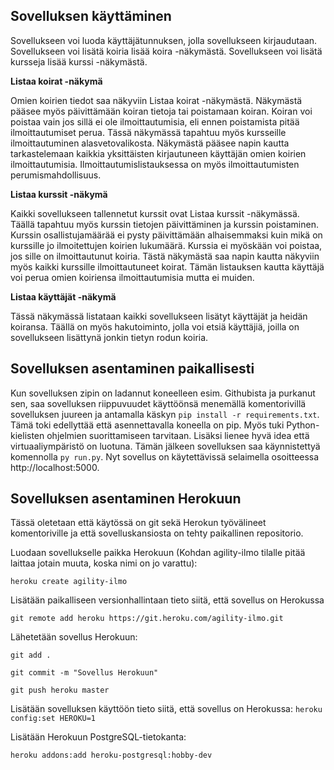 ## Sovelluksen käyttäminen

Sovellukseen voi luoda käyttäjätunnuksen, jolla sovellukseen kirjaudutaan. Sovellukseen voi lisätä koiria lisää koira -näkymästä. Sovellukseen voi lisätä kursseja lisää kurssi -näkymästä. 

**Listaa koirat -näkymä**

Omien koirien tiedot saa näkyviin Listaa koirat -näkymästä. Näkymästä pääsee myös päivittämään koiran tietoja tai poistamaan koiran. Koiran voi poistaa vain jos sillä ei ole ilmoittautumisia, eli ennen poistamista pitää ilmoittautumiset perua. Tässä näkymässä tapahtuu myös kursseille ilmoittautuminen alasvetovalikosta. Näkymästä pääsee napin kautta tarkastelemaan kaikkia yksittäisten kirjautuneen käyttäjän omien koirien ilmoittautumisia. Ilmoittautumislistauksessa on myös ilmoittautumisten perumismahdollisuus.

**Listaa kurssit -näkymä**

Kaikki sovellukseen tallennetut kurssit ovat Listaa kurssit -näkymässä. Täällä tapahtuu myös kurssin tietojen päivittäminen ja kurssin poistaminen. Kurssin osallistujamäärää ei pysty päivittämään alhaisemmaksi kuin mikä on kurssille jo ilmoitettujen koirien lukumäärä. Kurssia ei myöskään voi poistaa, jos sille on ilmoittautunut koiria. Tästä näkymästä saa napin kautta näkyviin myös kaikki kurssille ilmoittautuneet koirat. Tämän listauksen kautta käyttäjä voi perua omien koiriensa ilmoittautumisia mutta ei muiden.

**Listaa käyttäjät -näkymä**

Tässä näkymässä listataan kaikki sovellukseen lisätyt käyttäjät ja heidän koiransa. Täällä on myös hakutoiminto, jolla voi etsiä käyttäjiä, joilla on sovellukseen lisättynä jonkin tietyn rodun koiria. 


## Sovelluksen asentaminen paikallisesti

Kun sovelluksen zipin on ladannut koneelleen esim. Githubista ja purkanut sen, saa sovelluksen riippuvuudet käyttöönsä menemällä komentorivillä sovelluksen juureen ja antamalla käskyn `pip install -r requirements.txt`. Tämä toki edellyttää että asennettavalla koneella on pip. Myös tuki Python-kielisten ohjelmien suorittamiseen tarvitaan. Lisäksi lienee hyvä idea että virtuaaliympäristö on luotuna.  Tämän jälkeen sovelluksen saa käynnistettyä komennolla `py run.py`. Nyt sovellus on käytettävissä selaimella osoitteessa http://localhost:5000.

## Sovelluksen asentaminen Herokuun

Tässä oletetaan että käytössä on git sekä Herokun työvälineet komentoriville ja että sovelluskansiosta on tehty paikallinen repositorio.


Luodaan sovellukselle paikka Herokuun (Kohdan agility-ilmo tilalle pitää laittaa jotain muuta, koska nimi on jo varattu):

`heroku create agility-ilmo`


Lisätään paikalliseen versionhallintaan tieto siitä, että sovellus on Herokussa

`git remote add heroku https://git.heroku.com/agility-ilmo.git`


Lähetetään sovellus Herokuun:

`git add .`

`git commit -m "Sovellus Herokuun"`

`git push heroku master`


Lisätään sovelluksen käyttöön tieto siitä, että sovellus on Herokussa:
`heroku config:set HEROKU=1`


Lisätään Herokuun PostgreSQL-tietokanta:

`heroku addons:add heroku-postgresql:hobby-dev`